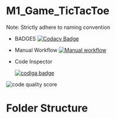 # M1_Game_TicTacToe
Note: Strictly adhere to naming convention


* BADGES
[![Codacy Badge](https://app.codacy.com/project/badge/Grade/5f7c4842da554b6ab7484ca195bab5ac)](https://www.codacy.com/gh/Vaibhavpatil19/M1_Game_TicTacToe/dashboard?utm_source=github.com&amp;utm_medium=referral&amp;utm_content=Vaibhavpatil19/M1_Game_TicTacToe&amp;utm_campaign=Badge_Grade)

* Manual Workflow 
[![Manual workflow](https://github.com/Vaibhavpatil19/M1_Game_TicTacToe/actions/workflows/manual.yml/badge.svg?branch=main)](https://github.com/Vaibhavpatil19/M1_Game_TicTacToe/actions/workflows/manual.yml)

* Code Inspector

  <a href="https://app.codiga.io/public/user/github/Vaibhavpatil19">
   <img src="https://api.codiga.io/public/badge/user/github/Vaibhavpatil19?style=light" alt="codiga badge" />
</a>

![code quality score](https://app.codiga.io/public/project/29974/M1_Game_TicTacToe/dashboard)

# Folder Structure
